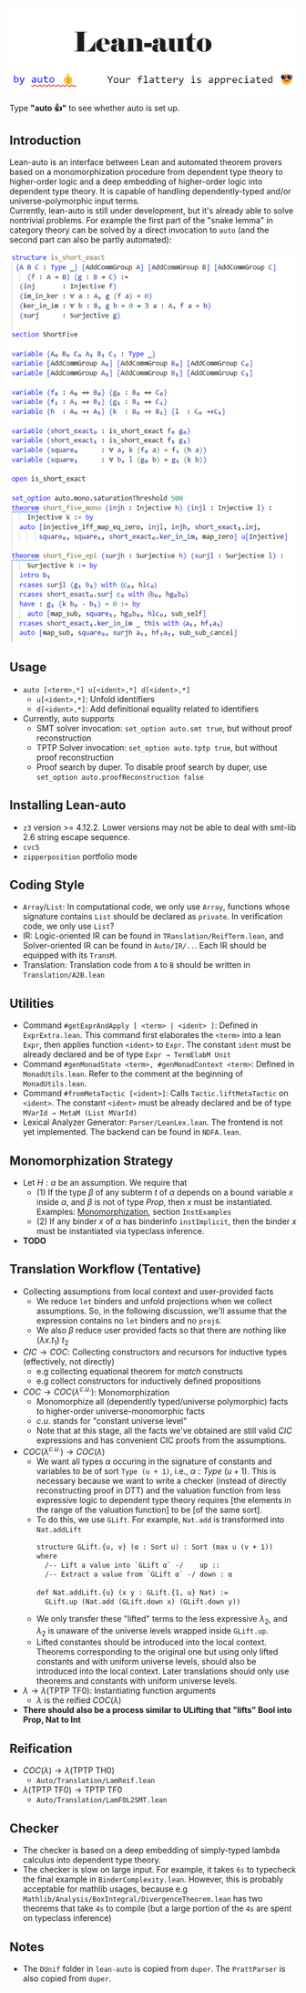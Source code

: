 ![Logo](Doc/pics/Logo.bmp)

Type **"auto 👍"** to see whether auto is set up.

## Introduction
Lean-auto is an interface between Lean and automated theorem provers based on a monomorphization procedure from dependent type theory to higher-order logic and a deep embedding of higher-order logic into dependent type theory. It is capable of handling dependently-typed and/or universe-polymorphic input terms.  
Currently, lean-auto is still under development, but it's already able to solve nontrivial problems. For example the first part of the "snake lemma" in category theory can be solved by a direct invocation to ``auto`` (and the second part can also be partly automated):

<img src="Doc/pics/shortfive.png" alt="drawing" width="500"/>

## Usage
* ``auto [<term>,*] u[<ident>,*] d[<ident>,*]``
  * ``u[<ident>,*]``: Unfold identifiers
  * ``d[<ident>,*]``: Add definitional equality related to identifiers
* Currently, auto supports
  * SMT solver invocation: ``set_option auto.smt true``, but without proof reconstruction
  * TPTP Solver invocation: ``set_option auto.tptp true``, but without proof reconstruction
  * Proof search by duper. To disable proof search by duper, use ``set_option auto.proofReconstruction false``

## Installing Lean-auto
* ``z3`` version >= 4.12.2. Lower versions may not be able to deal with smt-lib 2.6 string escape sequence.
* ``cvc5``
* ``zipperposition`` portfolio mode

## Coding Style
* ``Array``/``List``: In computational code, we only use ``Array``, functions whose signature contains ``List`` should be declared as ``private``. In verification code, we only use ```List```?
* IR: Logic-oriented IR can be found in ```TRanslation/ReifTerm.lean```, and Solver-oriented IR can be found in ```Auto/IR/..```. Each IR should be equipped with its ``TransM``.
* Translation: Translation code from ``A`` to ``B`` should be written in ```Translation/A2B.lean```

## Utilities
* Command ```#getExprAndApply [ <term> | <ident> ]```: Defined in ```ExprExtra.lean```. This command first elaborates the ```<term>``` into a lean ```Expr```, then applies function ```<ident>``` to ```Expr```. The constant ```ident``` must be already declared and be of type ```Expr → TermElabM Unit```
* Command ```#genMonadState <term>, #genMonadContext <term>```: Defined in ```MonadUtils.lean```. Refer to the comment at the beginning of ```MonadUtils.lean```.
* Command ```#fromMetaTactic [<ident>]```: Calls ```Tactic.liftMetaTactic``` on ```<ident>```. The constant ```<ident>``` must be already declared and be of type ```MVarId → MetaM (List MVarId)```
* Lexical Analyzer Generator: ```Parser/LeanLex.lean```. The frontend is not yet implemented. The backend can be found in ```NDFA.lean```.

## Monomorphization Strategy
* Let $H : \alpha$ be an assumption. We require that
  * $(1)$ If the type $\beta$ of any subterm $t$ of $\alpha$ depends on a bound variable $x$ inside $\alpha$, and $\beta$ is not of type $Prop$, then $x$ must be instantiated. Examples: [Monomorphization](./Doc/Monomorphization.lean), section `InstExamples`
  * $(2)$ If any binder $x$ of $\alpha$ has binderinfo `instImplicit`, then the binder $x$ must be instantiated via typeclass inference.
* **TODO**

## Translation Workflow (Tentative)
* Collecting assumptions from local context and user-provided facts
  * We reduce ```let``` binders and unfold projections when we collect assumptions. So, in the following discussion, we'll assume that the expression contains no ```let``` binders and no ```proj```s.
  * We also $\beta$ reduce user provided facts so that there are nothing like $(\lambda x. t_1) \ t_2$
* $CIC \to COC$: Collecting constructors and recursors for inductive types (effectively, not directly)
  * e.g collecting equational theorem for *match* constructs
  * e.g collect constructors for inductively defined propositions
* $COC \to COC(\lambda^{c.u.})$: Monomorphization
  * Monomorphize all (dependently typed/universe polymorphic) facts to higher-order universe-monomorphic facts
  * $c.u.$ stands for "constant universe level"
  * Note that at this stage, all the facts we've obtained are still valid $CIC$ expressions and has convenient CIC proofs from the assumptions.
* $COC(\lambda^{c.u.}) \to COC(\lambda)$
  * We want all types $α$ occuring in the signature of constants and variables to be of sort ```Type (u + 1)```, i.e., $α : Type \ (u + 1)$. This is necessary because we want to write a checker (instead of directly reconstructing proof in DTT) and the valuation function from less expressive logic to dependent type theory requires [the elements in the range of the valuation function] to be [of the same sort].
  * To do this, we use ```GLift```. For example, ```Nat.add``` is transformed into ```Nat.addLift```
    ```lean
    structure GLift.{u, v} (α : Sort u) : Sort (max u (v + 1)) where
      /-- Lift a value into `GLift α` -/    up ::
      /-- Extract a value from `GLift α` -/ down : α

    def Nat.addLift.{u} (x y : GLift.{1, u} Nat) :=
      GLift.up (Nat.add (GLift.down x) (GLift.down y))
    ```
  * We only transfer these "lifted" terms to the less expressive $\lambda_2$, and $\lambda_2$ is unaware of the universe levels wrapped inside ```GLift.up```.
  * Lifted constantes should be introduced into the local context. Theorems corresponding to the original one but using only lifted constants and with uniform universe levels, should also be introduced into the local context. Later translations should only use theorems and constants with uniform universe levels.
* $\lambda \to \lambda(\text{TPTP TF0})$: Instantiating function arguments
  * $\lambda$ is the reified $COC(\lambda)$
* **There should also be a process similar to ULifting that "lifts" Bool into Prop, Nat to Int**

## Reification
* $COC(\lambda) \to \lambda(\text{TPTP\ TH0})$
  * ```Auto/Translation/LamReif.lean```
* $\lambda(\text{TPTP TF0}) \to \text{TPTP TF0}$
  * ```Auto/Translation/LamFOL2SMT.lean```

## Checker
* The checker is based on a deep embedding of simply-typed lambda calculus into dependent type theory.
* The checker is slow on large input. For example, it takes ```6s``` to typecheck the final example in ```BinderComplexity.lean```. However, this is probably acceptable for mathlib usages, because e.g ```Mathlib/Analysis/BoxIntegral/DivergenceTheorem.lean``` has two theorems that take ```4s``` to compile (but a large portion of the ```4s``` are spent on typeclass inference)

## Notes
* The ``DUnif`` folder in ``lean-auto`` is copied from ``duper``. The ``PrattParser`` is also copied from ``duper``.